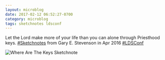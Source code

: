 ```yaml
---
layout: microblog
date: 2017-02-12 06:52:27-0700
category: microblog
tags: sketchnotes ldsconf
---
```

Let the Lord make more of your life than you can alone through Priesthood keys. [#Sketchnotes](/tags/sketchnotes) from Gary E. Stevenson in Apr 2016 [#LDSConf](/tags/ldsconf)

![Where Are The Keys Sketchnote](/images/microblog/201702120652.jpg)

